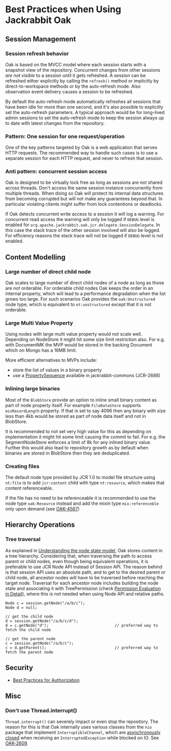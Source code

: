 <!--
   Licensed to the Apache Software Foundation (ASF) under one or more
   contributor license agreements.  See the NOTICE file distributed with
   this work for additional information regarding copyright ownership.
   The ASF licenses this file to You under the Apache License, Version 2.0
   (the "License"); you may not use this file except in compliance with
   the License.  You may obtain a copy of the License at

       http://www.apache.org/licenses/LICENSE-2.0

   Unless required by applicable law or agreed to in writing, software
   distributed under the License is distributed on an "AS IS" BASIS,
   WITHOUT WARRANTIES OR CONDITIONS OF ANY KIND, either express or implied.
   See the License for the specific language governing permissions and
   limitations under the License.
  -->
  
# Best Practices when Using Jackrabbit Oak

<!-- MACRO{toc} -->

## Session Management
### Session refresh behavior

Oak is based on the MVCC model where each session starts with a snapshot
view of the repository. Concurrent changes from other sessions *are not
visible* to a session until it gets refreshed. A session can be refreshed
either explicitly by calling the ``refresh()`` method or implicitly by
direct-to-workspace methods or by the auto-refresh mode. Also observation
event delivery causes a session to be refreshed.

By default the auto-refresh mode automatically refreshes all sessions that
have been idle for more than one second, and it's also possible to
explicitly set the auto-refresh parameters. A typical approach would be
for long-lived admin sessions to set the auto-refresh mode to keep the
session always up to date with latest changes from the repository.

### Pattern: One session for one request/operation

One of the key patterns targeted by Oak is a web application that serves
HTTP requests. The recommended way to handle such cases is to use a
separate session for each HTTP request, and never to refresh that session.

### Anti pattern: concurrent session access

Oak is designed to be virtually lock free as long as sessions are not shared
across threads. Don't access the same session instance concurrently from
multiple threads. When doing so Oak will protect its internal data structures
from becoming corrupted but will not make any guarantees beyond that. In
particular violating clients might suffer from lock contentions or deadlocks.

If Oak detects concurrent write access to a session it will log a warning. 
For concurrent read access the warning will only be logged if `DEBUG` level 
is enabled for `org.apache.jackrabbit.oak.jcr.delegate.SessionDelegate`.
In this case the stack trace of the other session involved will also be 
logged. For efficiency reasons the stack trace will not be logged if 
`DEBUG` level is not enabled.

## Content Modelling
### Large number of direct child node

Oak scales to large number of direct child nodes of a node as long as those
are *not* orderable. For orderable child nodes Oak keeps the order in an
internal property, which will lead to a performance degradation when the list
grows too large. For such scenarios Oak provides the ``oak:Unstructured`` node
type, which is equivalent to ``nt:unstructured`` except that it is not orderable.

### Large Multi Value Property

Using nodes with large multi value property would not scale well. Depending on 
NodeStore it might hit some size limit restriction also. For e.g. with 
DocumentMK the MVP would be stored in the backing Document which on Mongo has a 
16MB limit.

More efficient alternatives to MVPs include:
* store the list of values in a binary property
* use a [PropertySequence](https://jackrabbit.apache.org/api/trunk/org/apache/jackrabbit/commons/flat/PropertySequence.html) available in jackrabbit-commons (JCR-2688)

### Inlining large binaries

Most of the `BlobStore` provide an option to inline small binary content as part of 
node property itself. For example `FileDataStore` supports `minRecordLength` property.
If that is set to say 4096 then any binary with size less than 4kb would be stored
as part of node data itself and not in BlobStore.

It is recommended to not set very high value for this as depending on implementation it
might hit some limit causing the commit to fail. For e.g. the SegmentNodeStore enforces a limit of
8k for any inlined binary value. Further this would also lead to repository growth as
by default when binaries are stored in BlobStore then they are deduplicated.

### Creating files

The default node type provided by JCR 1.0 to model file structure using
`nt:file` is to add `jcr:content` child with type `nt:resource`, which makes
that content referenceable.

If the file has no need to be referenceable it is recommended to use the
node type `oak:Resource` instead and add the mixin type `mix:referenceble`
only upon demand (see [OAK-4567](https://issues.apache.org/jira/browse/OAK-4567))

## Hierarchy Operations
### Tree traversal

As explained in [Understanding the node state model](https://jackrabbit.apache.org/oak/docs/architecture/nodestate.html), Oak stores content in a tree hierarchy. 
Considering that, when traversing the path to access parent or child nodes, even though being equivalent operations, 
it is preferable to use JCR Node API instead of Session API. The reason behind is that session API uses an absolute path, 
and to get to the desired parent or child node, all ancestor nodes will have to be traversed before reaching the target node. 
Traversal for each ancestor node includes building the node state and associating it with 
TreePermission (check [Permission Evaluation in Detail](https://jackrabbit.apache.org/oak/docs/security/permission/evaluation.html)), 
where this is not needed when using Node API and relative paths.
```
Node c = session.getNode("/a/b/c");
Node d = null;

// get the child node
d = session.getNode("/a/b/c/d");
d = c.getNode("d");                             // preferred way to fetch the child node

// get the parent node
c = session.getNode("/a/b/c");
c = d.getParent();                              // preferred way to fetch the parent node
```
## Security
- [Best Practices for Authorization](security/authorization/bestpractices.html)

## Misc
### Don't use Thread.interrupt()

`Thread.interrupt()` can severely impact or even stop the repository. The reason for 
this is that Oak internally uses various classes from the `nio` package that implement 
`InterruptibleChannel`, which are [asynchronously closed](https://docs.oracle.com/en/java/javase/11/docs/api/java.base/java/nio/channels/InterruptibleChannel.html) 
when receiving an `InterruptedException` while blocked on IO. See [OAK-2609](https://issues.apache.org/jira/browse/OAK-2609).  
